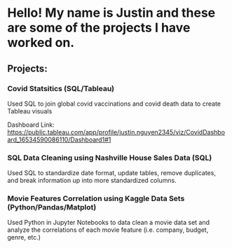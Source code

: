 # **Hello! My name is Justin and these are some of the projects I have worked on.**

##  Projects: 

### Covid Statsitics (SQL/Tableau)

Used SQL to join global covid vaccinations and covid death data to create Tableau visuals

Dashboard Link: https://public.tableau.com/app/profile/justin.nguyen2345/viz/CovidDashboard_16534590086110/Dashboard1#1 

### SQL Data Cleaning using Nashville House Sales Data (SQL)

Used SQL to standardize date format, update tables, remove duplicates, and break information up into more standardized columns.

### Movie Features Correlation using Kaggle Data Sets (Python/Pandas/Matplot)

Used Python in Jupyter Notebooks to data clean a movie data set and analyze the correlations of each movie feature (i.e. company, budget, genre, etc.)
